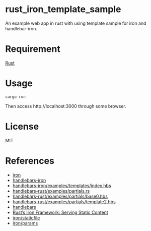 # rust_iron_template_sample

An example web app in rust with using template sample for iron and handlebar-iron.

# Requirement
[Rust](https://www.rust-lang.org/tools/install)

# Usage
```
cargo run
```

Then access http://localhost:3000 through some browser.

# License
MIT

# References
- [iron](https://github.com/iron/iron)
- [handlebars-iron](https://github.com/sunng87/handlebars-iron)
- [handlebars-iron/examples/templates/index.hbs](https://github.com/sunng87/handlebars-iron/blob/master/examples/templates/index.hbs)
- [handlebars-rust/examples/partials.rs](https://github.com/sunng87/handlebars-rust/blob/master/examples/partials.rs)
- [handlebars-rust/examples/partials/base0.hbs](https://github.com/sunng87/handlebars-rust/blob/master/examples/partials/base0.hbs)
- [handlebars-rust/examples/partials/template2.hbs](https://github.com/sunng87/handlebars-rust/blob/master/examples/partials/template2.hbs)
- [handlebars](https://handlebarsjs.com/partials.html)
- [Rust’s Iron Framework: Serving Static Content](https://medium.com/@ericdreichert/rusts-iron-framework-serving-static-content-e996186717b7)
- [iron/staticfile](https://github.com/iron/staticfile)
- [iron/params](https://github.com/iron/params)
